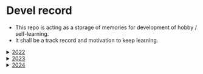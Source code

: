 # Devel record

- This repo is acting as a storage of memories for development of hobby / self-learning.
- It shall be a track record and motivation to keep learning.

<details>
    <summary><a href="https://www.youtube.com/playlist?list=PLfIcbXzvbzhTAbQTbQ57yt4_FBWhwXcur">2022</a></summary>

# March
![image](https://user-images.githubusercontent.com/42335542/192097662-c66a22b1-4978-4819-b995-076fb089113a.png)

# April
![app_search_algo](https://user-images.githubusercontent.com/42335542/162007856-1bd414e6-f0f8-424e-806b-2bc27b3520e8.gif)

# June
![digital_filter](https://user-images.githubusercontent.com/42335542/178136131-905688df-5f11-47ac-8b5e-426ce8444f63.gif)

# July
![draft](https://user-images.githubusercontent.com/42335542/192101011-39c4f45d-8b93-447d-b8a2-4b17d5c8acee.png)
![model-view-controller](https://user-images.githubusercontent.com/42335542/180603695-f2d6f11f-b8c8-431f-8f72-33239f6a7229.png)

# August
https://user-images.githubusercontent.com/42335542/231462742-8f58bbff-9466-4396-afd1-18a6cc9eb32e.mp4

https://user-images.githubusercontent.com/42335542/231462311-5a3b307e-d820-4145-b852-db18642b0350.mp4

# September
https://user-images.githubusercontent.com/42335542/231464449-b0e866b8-2db8-4710-a8b7-0c7b64f0464c.mp4

https://github.com/pllee4/devel-record/assets/42335542/fff578e2-e74c-4623-a1b0-fffedddb421d

If it can't be rendered from browser of mobile device, consider download from [google drive](https://drive.google.com/file/d/1tM8EbuWiZtU_QLRiKonihn1oUo041ZsT/view)

# October
![app-line-visualizer](https://user-images.githubusercontent.com/42335542/194744922-07e859a0-3996-4424-9e70-488e157415c5.gif)

https://user-images.githubusercontent.com/42335542/231466682-4c005e95-8ccd-4fcf-a8e8-ab7917205d26.mp4

https://user-images.githubusercontent.com/42335542/231467057-fb47d4b3-ffc7-4553-a838-6f62db9ea998.mp4

# December
https://user-images.githubusercontent.com/42335542/231471141-922f6666-682c-436a-9890-6306ec9ed18d.mp4

</details>

<details>
    <summary><a href="https://www.youtube.com/playlist?list=PLfIcbXzvbzhTV1J2AzOqwWzRTpCowyFUW">2023</a></summary>

# January
https://user-images.githubusercontent.com/42335542/231475656-6e30cb92-772d-4c4c-aa8c-ceec94777644.mp4

# February
https://user-images.githubusercontent.com/42335542/231481234-05a26074-0246-4011-804b-d472e4c3cf28.mp4

# March
https://github.com/pllee4/devel-record/assets/42335542/f1522f39-159a-410c-928f-5515c1c87c71

# April
https://user-images.githubusercontent.com/42335542/227940606-78a59bde-e13c-4c52-abe9-a2e0859ea29c.mp4

# May
https://github.com/pllee4/devel-record/assets/42335542/a7ec2efc-9354-40a9-8873-73fe8b8a34df

# June
https://github.com/pllee4/devel-record/assets/42335542/253cfc30-b491-4843-95cc-4262c317e72f

https://github.com/pllee4/devel-record/assets/42335542/6a6bce45-d4c2-42dd-b72c-3704e865e0e7

# July
https://github.com/pllee4/devel-record/assets/42335542/d5edef4f-6e3d-4557-b3e5-9232f7c4587d

# August
https://github.com/pllee4/devel-record/assets/42335542/cbb5b04a-b955-4dfa-a54b-699dcf61af52

# September
![convex_hull_draft_ui](https://github.com/pllee4/devel-record/assets/42335542/aa7aeb26-3c7e-4c7c-a2fc-8207dbc0a079)

https://github.com/pllee4/devel-record/assets/42335542/bb2ccdd5-54da-42b7-afbe-4de75776003f

# October
https://github.com/pllee4/devel-record/assets/42335542/93bc9910-54da-4062-ad47-a2ae4f0b3a53

# November
![UpdatedPart1Final](https://github.com/pllee4/devel-record/assets/42335542/a5a3ed78-2e83-4d9b-b81e-a6e3a09f8d1e)

![PreProcessingTuningTools](https://github.com/pllee4/devel-record/assets/42335542/ffab9e3e-d10e-4b25-95a9-df3a62c39ab6)

# December
https://github.com/pllee4/devel-record/assets/42335542/fdf2867c-08e9-4c9a-9bf5-b5e536c09e11

https://github.com/pllee4/devel-record/assets/42335542/3d1bb528-b081-4193-823a-420b58ec7d7c

</details>

<details>
    <summary><a href="https://www.youtube.com/playlist?list=PLfIcbXzvbzhRviyoMBo2-RNCkVolhdj17">2024</a></summary>

</details>